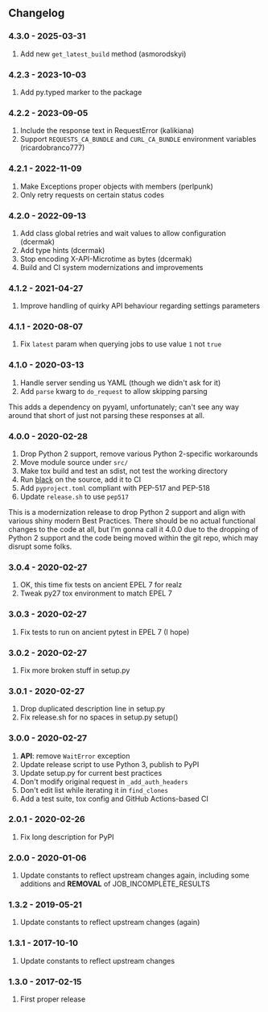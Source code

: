 ## Changelog

### 4.3.0 - 2025-03-31

1.  Add new `get_latest_build` method (asmorodskyi)

### 4.2.3 - 2023-10-03

1.  Add py.typed marker to the package

### 4.2.2 - 2023-09-05

1.  Include the response text in RequestError (kalikiana)
2.  Support `REQUESTS_CA_BUNDLE` and `CURL_CA_BUNDLE` environment variables (ricardobranco777)

### 4.2.1 - 2022-11-09

1.  Make Exceptions proper objects with members (perlpunk)
2.  Only retry requests on certain status codes

### 4.2.0 - 2022-09-13

1.  Add class global retries and wait values to allow configuration (dcermak)
2.  Add type hints (dcermak)
3.  Stop encoding X-API-Microtime as bytes (dcermak)
4.  Build and CI system modernizations and improvements

### 4.1.2 - 2021-04-27

1.  Improve handling of quirky API behaviour regarding settings parameters

### 4.1.1 - 2020-08-07

1.  Fix `latest` param when querying jobs to use value `1` not `true`

### 4.1.0 - 2020-03-13

1.  Handle server sending us YAML (though we didn't ask for it)
2.  Add `parse` kwarg to `do_request` to allow skipping parsing

This adds a dependency on pyyaml, unfortunately; can't see any way around that short of
just not parsing these responses at all.

### 4.0.0 - 2020-02-28

1.  Drop Python 2 support, remove various Python 2-specific workarounds
2.  Move module source under `src/`
3.  Make tox build and test an sdist, not test the working directory
4.  Run [black](https://github.com/psf/black) on the source, add it to CI
5.  Add `pyproject.toml` compliant with PEP-517 and PEP-518
6.  Update `release.sh` to use `pep517`

This is a modernization release to drop Python 2 support and align with various shiny modern
Best Practices. There should be no actual functional changes to the code at all, but I'm gonna
call it 4.0.0 due to the dropping of Python 2 support and the code being moved within the
git repo, which may disrupt some folks.

### 3.0.4 - 2020-02-27

1.  OK, this time fix tests on ancient EPEL 7 for realz
2.  Tweak py27 tox environment to match EPEL 7

### 3.0.3 - 2020-02-27

1.  Fix tests to run on ancient pytest in EPEL 7 (I hope)

### 3.0.2 - 2020-02-27

1.  Fix more broken stuff in setup.py

### 3.0.1 - 2020-02-27

1.  Drop duplicated description line in setup.py
2.  Fix release.sh for no spaces in setup.py setup()

### 3.0.0 - 2020-02-27

1.  **API**: remove `WaitError` exception
2.  Update release script to use Python 3, publish to PyPI
3.  Update setup.py for current best practices
4.  Don't modify original request in `_add_auth_headers`
5.  Don't edit list while iterating it in `find_clones`
6.  Add a test suite, tox config and GitHub Actions-based CI

### 2.0.1 - 2020-02-26

1.  Fix long description for PyPI

### 2.0.0 - 2020-01-06

1.  Update constants to reflect upstream changes again, including
    some additions and **REMOVAL** of JOB_INCOMPLETE_RESULTS

### 1.3.2 - 2019-05-21

1.  Update constants to reflect upstream changes (again)

### 1.3.1 - 2017-10-10

1.  Update constants to reflect upstream changes

### 1.3.0 - 2017-02-15

1.  First proper release
